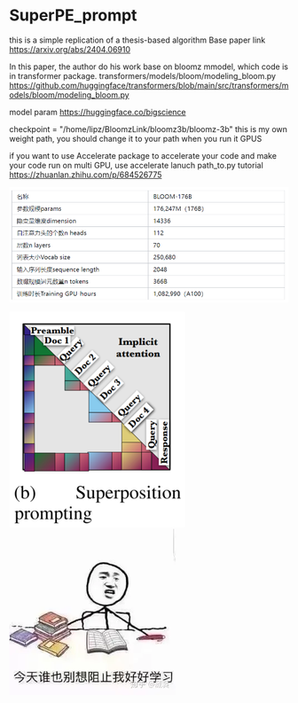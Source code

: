 # SuperPE_prompt

this is a simple replication of a thesis-based algorithm
Base paper link https://arxiv.org/abs/2404.06910

In this paper, the author do his work base on bloomz mmodel, which code is in transformer package.  transformers/models/bloom/modeling_bloom.py   https://github.com/huggingface/transformers/blob/main/src/transformers/models/bloom/modeling_bloom.py

model param  https://huggingface.co/bigscience

checkpoint = "/home/lipz/BloomzLink/bloomz3b/bloomz-3b"    this is my own weight path, you should change it to your path when you run it GPUS

if you want to use Accelerate package to accelerate your code and make your code run on multi GPU, use accelerate lanuch path_to.py  tutorial https://zhuanlan.zhihu.com/p/684526775

![alt text](/pic/model_info.png)


![alt text](/pic/attention_matrix.png)
![alt text](/pic/image.png)
